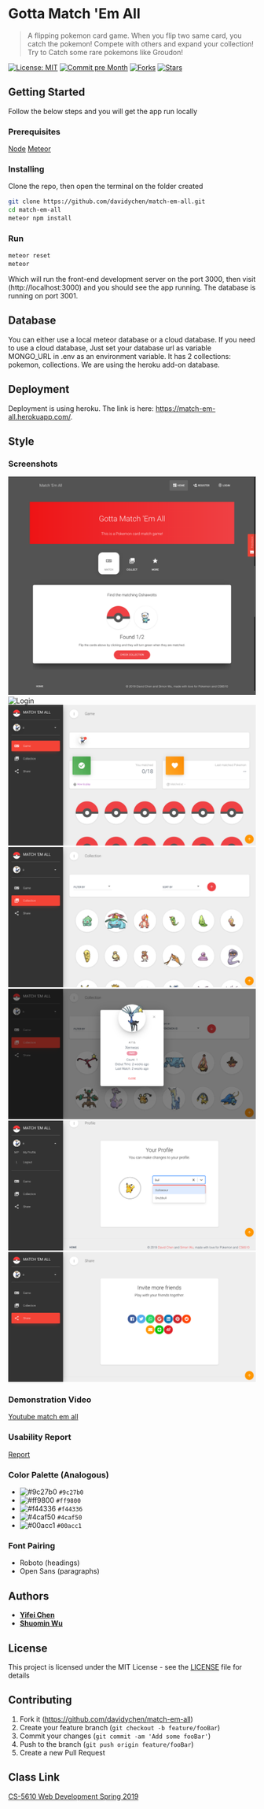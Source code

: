 # Gotta Match 'Em All

> A flipping pokemon card game. When you flip two same card, you catch the pokemon! Compete with others and expand your collection! Try to Catch some rare pokemons like Groudon! 

[![License: MIT](https://img.shields.io/badge/License-MIT-yellow.svg)](https://github.com/davidychen/match-em-all/blob/master/LICENSE)
[![Commit pre Month](https://img.shields.io/github/commit-activity/m/davidychen/match-em-all.svg)](https://github.com/davidychen/match-em-all/commits/master)
[![Forks](https://img.shields.io/github/forks/davidychen/match-em-all.svg?style=social)](https://github.com/davidychen/match-em-all/network/members)
[![Stars](https://img.shields.io/github/stars/davidychen/match-em-all.svg?style=social)](https://github.com/davidychen/match-em-all/stargazers)

## Getting Started

Follow the below steps and you will get the app run locally

### Prerequisites
[Node](https://nodejs.org/)
[Meteor](https://www.meteor.com/)

### Installing

Clone the repo, then open the terminal on the folder created

```sh
git clone https://github.com/davidychen/match-em-all.git
cd match-em-all
meteor npm install
```

### Run

```sh
meteor reset
meteor
```

Which will run the front-end development server on the port 3000, then visit (http://localhost:3000) and you should see the app running. The database is running on port 3001.

## Database

You can either use a local meteor database or a cloud database. If you need to use a cloud database, Just set your database url as variable MONGO_URL in .env as an environment variable. It has 2 collections: pokemon, collections. We are using the heroku add-on database.

## Deployment

Deployment is using heroku. The link is here: <https://match-em-all.herokuapp.com/>.

## Style

### Screenshots
![Landing](screenshots/landing-page.png)
![Login](screenshots/2.PNG)
![Game](screenshots/game-page.png)
![Collection1](screenshots/collection-page-1.png)
![Collection2](screenshots/collection-page-2.png)
![Profile](screenshots/profile-page.png)
![Share](screenshots/share-page.png)

### Demonstration Video
[Youtube match em all](https://youtu.be/KXSKQ-x-RoY)

### Usability Report
[Report](docs/README.md)

### Color Palette (Analogous)
- ![#9c27b0](https://placehold.it/15/9c27b0/000000?text=+) `#9c27b0`
- ![#ff9800](https://placehold.it/15/ff9800/000000?text=+) `#ff9800`
- ![#f44336](https://placehold.it/15/f44336/000000?text=+) `#f44336`
- ![#4caf50](https://placehold.it/15/4caf50/000000?text=+) `#4caf50`
- ![#00acc1](https://placehold.it/15/00acc1/000000?text=+) `#00acc1`

### Font Pairing
- Roboto (headings)
- Open Sans (paragraphs)

## Authors
* [**Yifei Chen**](https://www.davidychen.com/)
* [**Shuomin Wu**](https://simonwux.github.io/)

## License

This project is licensed under the MIT License - see the [LICENSE](LICENSE) file for details

## Contributing

1. Fork it (<https://github.com/davidychen/match-em-all>)
2. Create your feature branch (`git checkout -b feature/fooBar`)
3. Commit your changes (`git commit -am 'Add some fooBar'`)
4. Push to the branch (`git push origin feature/fooBar`)
5. Create a new Pull Request

## Class Link
[CS-5610 Web Development Spring 2019](http://johnguerra.co/classes/webDevelopment_spring_2019/)

